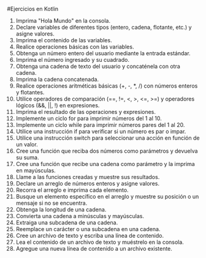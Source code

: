 #Ejercicios en Kotlin

1. Imprima "Hola Mundo" en la consola.
2. Declare variables de diferentes tipos (entero, cadena, flotante, etc.) y asigne valores.
3. Imprima el contenido de las variables.
4. Realice operaciones básicas con las variables.
5. Obtenga un número entero del usuario mediante la entrada estándar.
6. Imprima el número ingresado y su cuadrado.
7. Obtenga una cadena de texto del usuario y concaténela con otra cadena.
8. Imprima la cadena concatenada.
9. Realice operaciones aritméticas básicas (+, -, *, /) con números enteros y flotantes.
10. Utilice operadores de comparación (==, !=, <, >, <=, >=) y operadores lógicos (&&, ||, !)
en expresiones.
11. Imprima el resultado de las operaciones y expresiones.
12. Implemente un ciclo for para imprimir números del 1 al 10.
13. Implemente un ciclo while para imprimir números pares del 1 al 20.
14. Utilice una instrucción if para verificar si un número es par o impar.
15. Utilice una instrucción switch para seleccionar una acción en función de un valor.
16. Cree una función que reciba dos números como parámetros y devuelva su suma.
17. Cree una función que recibe una cadena como parámetro y la imprima en
mayúsculas.
18. Llame a las funciones creadas y muestre sus resultados.
19. Declare un arreglo de números enteros y asigne valores.
20. Recorra el arreglo e imprima cada elemento.
21. Busque un elemento específico en el arreglo y muestre su posición o un mensaje si no
se encuentra.
22. Obtenga la longitud de una cadena.
23. Convierta una cadena a minúsculas y mayúsculas.
24. Extraiga una subcadena de una cadena.
25. Reemplace un carácter o una subcadena en una cadena.
26. Cree un archivo de texto y escriba una línea de contenido.
27. Lea el contenido de un archivo de texto y muéstrelo en la consola.
28. Agregue una nueva línea de contenido a un archivo existente.
